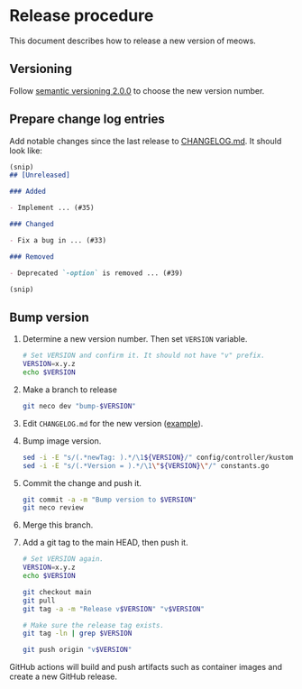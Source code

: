 # Release procedure

This document describes how to release a new version of meows.

## Versioning

Follow [semantic versioning 2.0.0][semver] to choose the new version number.

## Prepare change log entries

Add notable changes since the last release to [CHANGELOG.md](CHANGELOG.md).
It should look like:

```markdown
(snip)
## [Unreleased]

### Added

- Implement ... (#35)

### Changed

- Fix a bug in ... (#33)

### Removed

- Deprecated `-option` is removed ... (#39)

(snip)
```

## Bump version

1. Determine a new version number. Then set `VERSION` variable.

    ```bash
    # Set VERSION and confirm it. It should not have "v" prefix.
    VERSION=x.y.z
    echo $VERSION
    ```

2. Make a branch to release

    ```bash
    git neco dev "bump-$VERSION"
    ```

3. Edit `CHANGELOG.md` for the new version ([example][]).
4. Bump image version.

    ```bash
    sed -i -E "s/(.*newTag: ).*/\1${VERSION}/" config/controller/kustomization.yaml config/agent/kustomization.yaml
    sed -i -E "s/(.*Version = ).*/\1\"${VERSION}\"/" constants.go
    ```

5. Commit the change and push it.

    ```bash
    git commit -a -m "Bump version to $VERSION"
    git neco review
    ```

6. Merge this branch.
7. Add a git tag to the main HEAD, then push it.

    ```bash
    # Set VERSION again.
    VERSION=x.y.z
    echo $VERSION

    git checkout main
    git pull
    git tag -a -m "Release v$VERSION" "v$VERSION"

    # Make sure the release tag exists.
    git tag -ln | grep $VERSION

    git push origin "v$VERSION"
    ```

GitHub actions will build and push artifacts such as container images and
create a new GitHub release.

[semver]: https://semver.org/spec/v2.0.0.html
[example]: https://github.com/cybozu-go/etcdpasswd/commit/77d95384ac6c97e7f48281eaf23cb94f68867f79

